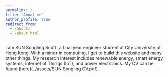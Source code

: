 ```yaml
---
permalink: /
title: "About me"
author_profile: true
redirect_from: 
  - /about/
  - /about.html
---
```


I am SUN Songling Scott, a final year engineer student at City University of Hong Kong. With a minor in computing, I get to build this website and many other things. My research interest includes renewable energy, smart energy systems, Internet of Things (IoT), and power electronics. My CV can be found [here](../assets/SUN Songling CV.pdf).

